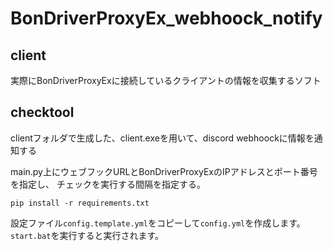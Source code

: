 # BonDriverProxyEx_webhoock_notify
## client
実際にBonDriverProxyExに接続しているクライアントの情報を収集するソフト  

## checktool
clientフォルダで生成した、client.exeを用いて、discord webhoockに情報を通知する  

main.py上にウェブフックURLとBonDriverProxyExのIPアドレスとポート番号を指定し、
チェックを実行する間隔を指定する。

```
pip install -r requirements.txt
```
設定ファイル`config.template.yml`をコピーして`config.yml`を作成します。  
`start.bat`を実行すると実行されます。